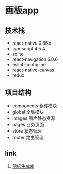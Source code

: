 # 画板app

## 技术栈

- react-native    0.66.x
- typescript      4.5.4
- sqlite
- react-navigation 6.0.6
- eslint-config-5e
- react-native-canvas
- redux

## 项目结构

- components 组件模块
- global 全局模块
- images 图片静态资源
- pages 业务页面
- store 状态管理
- router 路由管理

## link

1. [图标生成库](https://icon.wuruihong.com/icon?utm_source=oqpVyXpz#/android)